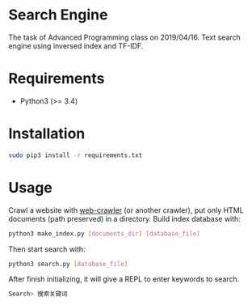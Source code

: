 # Search Engine
The task of Advanced Programming class on 2019/04/16. Text search engine using inversed index and TF-IDF.

# Requirements
* Python3 (>= 3.4)

# Installation
```bash
sudo pip3 install -r requirements.txt
```

# Usage
Crawl a website with [web-crawler](https://github.com/Menci/web-crawler) (or another crawler), put only HTML documents (path preserved) in a directory. Build index database with:

```bash
python3 make_index.py [documents_dir] [database_file]
```

Then start search with:

```bash
python3 search.py [database_file]
```

After finish initializing, it will give a REPL to enter keywords to search.

```bash
Search> 搜索关键词
```
